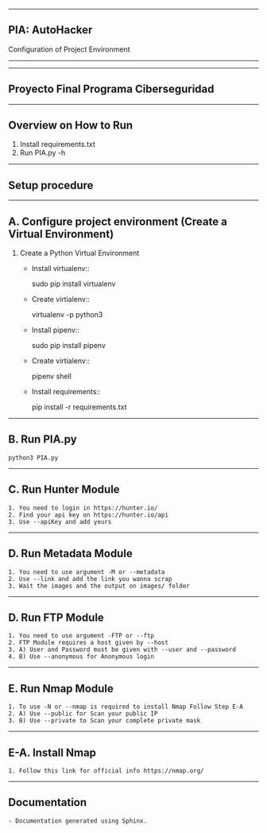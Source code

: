 ------------------------------------------------------------------------------------------------
 PIA: AutoHacker
------------------------------------------------------------------------------------------------

Configuration of Project Environment
*************************************

------------------------------------------------------------------------------------------------
Proyecto Final Programa Ciberseguridad
------------------------------------------------------------------------------------------------

------------------------------------------------------------------------------------------------
Overview on How to Run 
------------------------------------------------------------------------------------------------ 
1. Install requirements.txt
2. Run PIA.py -h

------------------------------------------------------------------------------------------------
Setup procedure
------------------------------------------------------------------------------------------------

------------------------------------------------------------------------------------------------
A. Configure project environment (Create a Virtual Environment)
------------------------------------------------------------------------------------------------

1. Create a Python Virtual Environment
    - Install virtualenv::

        sudo pip install virtualenv

    - Create virtialenv::

        virtualenv -p python3 <name of virtualenv>
    
    - Install pipenv::

        sudo pip install pipenv

    - Create virtialenv::

        pipenv shell

    - Install requirements::

        pip install -r requirements.txt

        
------------------------------------------------------------------------------------------------
B. Run PIA.py
------------------------------------------------------------------------------------------------

    python3 PIA.py

------------------------------------------------------------------------------------------------
C. Run Hunter Module
------------------------------------------------------------------------------------------------

    1. You need to login in https://hunter.io/
    2. Find your api key on https://hunter.io/api
    3. Use --apiKey and add yours

------------------------------------------------------------------------------------------------
D. Run Metadata Module
------------------------------------------------------------------------------------------------

    1. You need to use argument -M or --metadata
    2. Use --link and add the link you wanna scrap
    3. Wait the images and the output on images/ folder

------------------------------------------------------------------------------------------------    
D. Run FTP Module
------------------------------------------------------------------------------------------------

    1. You need to use argument -FTP or --ftp
    2. FTP Module requires a host given by --host
    3. A) User and Password must be given with --user and --password
    4. B) Use --anonymous for Anonymous login

------------------------------------------------------------------------------------------------
E. Run Nmap Module
------------------------------------------------------------------------------------------------

    1. To use -N or --nmap is required to install Nmap Follow Step E-A
    2. A) Use --public for Scan your public IP
    3. B) Use --private to Scan your complete private mask
    
------------------------------------------------------------------------------------------------
E-A. Install Nmap 
------------------------------------------------------------------------------------------------

    1. Follow this link for official info https://nmap.org/

------------------------------------------------------------------------------------------------
Documentation
------------------------------------------------------------------------------------------------

    - Documentation generated using Sphinx.


